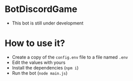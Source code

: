 # BotDiscordGame

* This bot is still under development

# How to use it?

* Create a copy of the `config.env` file to a file named `.env`
* Edit the values with yours
* Install the dependencies (`npm i`)
* Run the bot (`node main.js`)
